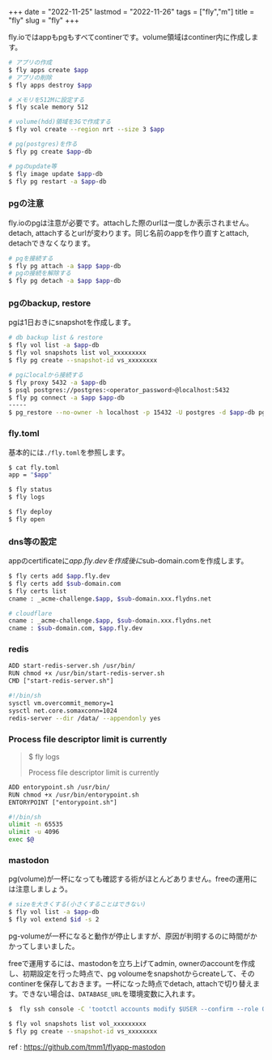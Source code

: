 +++
date = "2022-11-25"
lastmod = "2022-11-26"
tags = ["fly","m"]
title = "fly"
slug = "fly"
+++

fly.ioではappもpgもすべてcontinerです。volume領域はcontiner内に作成します。

```sh
# アプリの作成
$ fly apps create $app
# アプリの削除
$ fly apps destroy $app

# メモリを512Mに設定する
$ fly scale memory 512

# volume(hdd)領域を3Gで作成する
$ fly vol create --region nrt --size 3 $app

# pg(postgres)を作る
$ fly pg create $app-db

# pgのupdate等
$ fly image update $app-db
$ fly pg restart -a $app-db
```

### pgの注意

fly.ioのpgは注意が必要です。attachした際のurlは一度しか表示されません。detach, attachするとurlが変わります。同じ名前のappを作り直すとattach, detachできなくなります。

```sh
# pgを接続する
$ fly pg attach -a $app $app-db
# pgの接続を解除する
$ fly pg detach -a $app $app-db
```

### pgのbackup, restore

pgは1日おきにsnapshotを作成します。

```sh
# db backup list & restore
$ fly vol list -a $app-db
$ fly vol snapshots list vol_xxxxxxxxx
$ fly pg create --snapshot-id vs_xxxxxxxx
```

```sh
# pgにlocalから接続する
$ fly proxy 5432 -a $app-db
$ psql postgres://postgres:<operator_password>@localhost:5432
$ fly pg connect -a $app $app-db
-----
$ pg_restore --no-owner -h localhost -p 15432 -U postgres -d $app-db pg.dump
```

### fly.toml

基本的には`./fly.toml`を参照します。

```sh
$ cat fly.toml
app = "$app"

$ fly status
$ fly logs

$ fly deploy
$ fly open
```

### dns等の設定

appのcertificateに$app.fly.devを作成後に$sub-domain.comを作成します。

```sh
$ fly certs add $app.fly.dev
$ fly certs add $sub-domain.com
$ fly certs list
cname : _acme-challenge.$app, $sub-domain.xxx.flydns.net

# cloudflare
cname : _acme-challenge.$app, $sub-domain.xxx.flydns.net
cname : $sub-domain.com, $app.fly.dev
```

### redis

```sh:Dockerfile.txt
ADD start-redis-server.sh /usr/bin/
RUN chmod +x /usr/bin/start-redis-server.sh
CMD ["start-redis-server.sh"]
```

```sh:start-redis-server.sh
#!/bin/sh
sysctl vm.overcommit_memory=1
sysctl net.core.somaxconn=1024
redis-server --dir /data/ --appendonly yes
```

### Process file descriptor limit is currently

> $ fly logs
> 
> Process file descriptor limit is currently

```sh:Dockerfile.txt
ADD entorypoint.sh /usr/bin/
RUN chmod +x /usr/bin/entorypoint.sh 
ENTORYPOINT ["entorypoint.sh"]
```

```sh:entorypoint.sh
#!/bin/sh
ulimit -n 65535
ulimit -u 4096
exec $@
```

### mastodon

pg(volume)が一杯になっても確認する術がほとんどありません。freeの運用には注意しましょう。

```sh
# sizeを大きくする(小さくすることはできない)
$ fly vol list -a $app-db
$ fly vol extend $id -s 2
```

pg-volumeが一杯になると動作が停止しますが、原因が判明するのに時間がかかってしまいました。

freeで運用するには、mastodonを立ち上げてadmin, ownerのaccountを作成し、初期設定を行った時点で、pg voloumeをsnapshotからcreateして、そのcontinerを保存しておきます。一杯になった時点でdetach, attachで切り替えます。できない場合は、`DATABASE_URL`を環境変数に入れます。

```sh
$  fly ssh console -C 'tootctl accounts modify $USER --confirm --role Owner'
```

```sh
$ fly vol snapshots list vol_xxxxxxxxx
$ fly pg create --snapshot-id vs_xxxxxxxx
```

ref : https://github.com/tmm1/flyapp-mastodon

